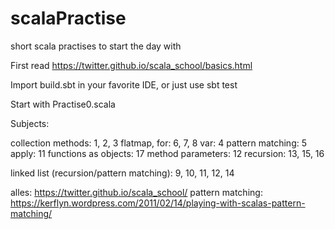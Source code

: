 # scalaPractise
short scala practises to start the day with

First read https://twitter.github.io/scala_school/basics.html

Import build.sbt in your favorite IDE, or just use sbt test

Start with Practise0.scala



Subjects:

collection methods: 1, 2, 3
flatmap, for: 6, 7, 8
var: 4
pattern matching: 5
apply: 11
functions as objects: 17
method parameters: 12
recursion: 13, 15, 16

linked list (recursion/pattern matching): 9, 10, 11, 12, 14





alles: https://twitter.github.io/scala_school/
pattern matching: https://kerflyn.wordpress.com/2011/02/14/playing-with-scalas-pattern-matching/

